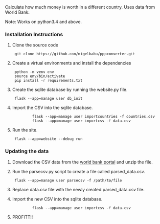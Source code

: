 Calculate how much money is worth in a different country. Uses data from World
Bank.

Note: Works on python3.4 and above.

### Installation Instructions
1. Clone the source code

        git clone https://github.com/nigelbabu/pppconverter.git

2. Create a virtual environments and install the dependencies

        python -m venv env
        source env/bin/activate
        pip install -r requirements.txt

3. Create the sqlite database by running the website.py file.

        flask --app=manage user db_init

4. Import the CSV into the sqlite database.

				flask --app=manage user importcountries -f countries.csv
				flask --app=manage user importcsv -f data.csv

5. Run the site.

        flask --app=website --debug run


### Updating the data
1. Download the CSV data from the [world bank portal][wb] and unzip the file.

3. Run the parsecsv.py script to create a file called parsed\_data.csv.

        flask --app=manage user parsecsv -f /path/to/file

4. Replace data.csv file with the newly created parsed\_data.csv file.

5. Import the new CSV into the sqlite database.

				flask --app=manage user importcsv -f data.csv

6. PROFITT!!



[wb]: http://data.worldbank.org/indicator/PA.NUS.PPP
